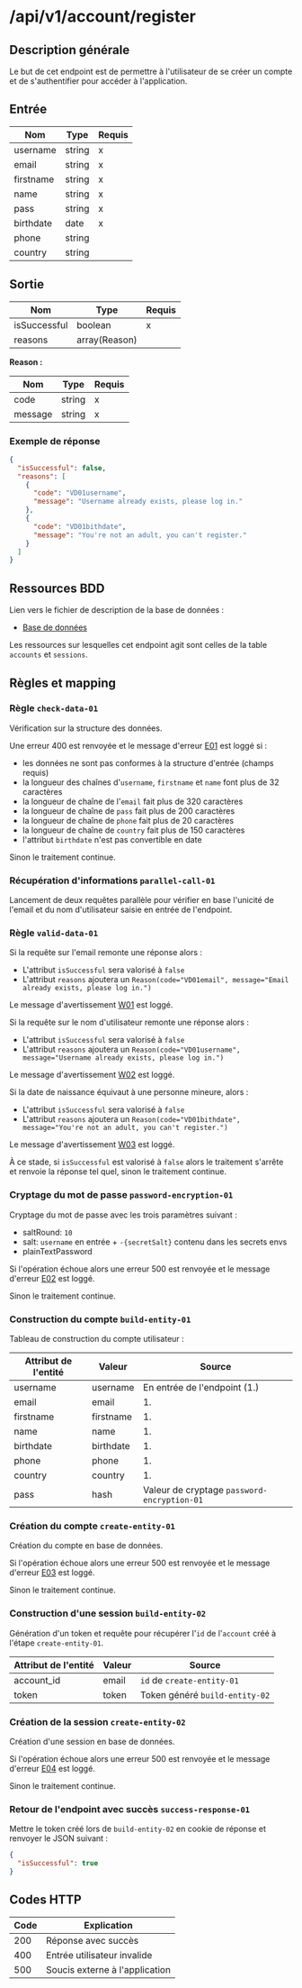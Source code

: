 # /api/v1/account/register

## Description générale

Le but de cet endpoint est de permettre à l'utilisateur de se créer un compte et de s'authentifier pour accéder à l'application.

## Entrée

| Nom       | Type   | Requis |
| --------- | ------ | ------ |
| username  | string | x      |
| email     | string | x      |
| firstname | string | x      |
| name      | string | x      |
| pass      | string | x      |
| birthdate | date   | x      |
| phone     | string |        |
| country   | string |        |

## Sortie

| Nom          | Type          | Requis |
| ------------ | ------------- | ------ |
| isSuccessful | boolean       | x      |
| reasons      | array(Reason) |        |

**Reason :**

| Nom     | Type   | Requis |
| ------- | ------ | ------ |
| code    | string | x      |
| message | string | x      |

### Exemple de réponse

```json
{
  "isSuccessful": false,
  "reasons": [
    {
      "code": "VD01username",
      "message": "Username already exists, please log in."
    },
    {
      "code": "VD01bithdate",
      "message": "You're not an adult, you can't register."
    }
  ]
}
```

## Ressources BDD

Lien vers le fichier de description de la base de données :

- <a href="/server/docs/database/database.md">Base de données</a>

Les ressources sur lesquelles cet endpoint agit sont celles de la table `accounts` et `sessions`.

## Règles et mapping

### Règle `check-data-01`

Vérification sur la structure des données.

Une erreur 400 est renvoyée et le message d'erreur <a href="/server/docs/error-messages.md">E01</a> est loggé si :

- les données ne sont pas conformes à la structure d'entrée (champs requis)
- la longueur des chaînes d'`username`, `firstname` et `name` font plus de 32 caractères
- la longueur de chaîne de l'`email` fait plus de 320 caractères
- la longueur de chaîne de `pass` fait plus de 200 caractères
- la longueur de chaîne de `phone` fait plus de 20 caractères
- la longueur de chaîne de `country` fait plus de 150 caractères
- l'attribut `birthdate` n'est pas convertible en date

Sinon le traitement continue.

### Récupération d'informations `parallel-call-01`

Lancement de deux requêtes parallèle pour vérifier en base l'unicité de l'email et du nom d'utilisateur saisie en entrée de l'endpoint.

### Règle `valid-data-01`

Si la requête sur l'email remonte une réponse alors :

- L'attribut `isSuccessful` sera valorisé à `false`
- L'attribut `reasons` ajoutera un `Reason(code="VD01email", message="Email already exists, please log in.")`

Le message d'avertissement <a href="/server/docs/error-messages.md">W01</a> est loggé.

Si la requête sur le nom d'utilisateur remonte une réponse alors :

- L'attribut `isSuccessful` sera valorisé à `false`
- L'attribut `reasons` ajoutera un `Reason(code="VD01username", message="Username already exists, please log in.")`

Le message d'avertissement <a href="/server/docs/error-messages.md">W02</a> est loggé.

Si la date de naissance équivaut à une personne mineure, alors :

- L'attribut `isSuccessful` sera valorisé à `false`
- L'attribut `reasons` ajoutera un `Reason(code="VD01bithdate", message="You're not an adult, you can't register.")`

Le message d'avertissement <a href="/server/docs/error-messages.md">W03</a> est loggé.

À ce stade, si `isSuccessful` est valorisé à `false` alors le traitement s'arrête et renvoie la réponse tel quel, sinon le traitement continue.

### Cryptage du mot de passe `password-encryption-01`

Cryptage du mot de passe avec les trois paramètres suivant :

- saltRound: `10`
- salt: `username` en entrée + `-{secretSalt}` contenu dans les secrets envs
- plainTextPassword

Si l'opération échoue alors une erreur 500 est renvoyée et le message d'erreur <a href="/server/docs/error-messages.md">E02</a> est loggé.

Sinon le traitement continue.

### Construction du compte `build-entity-01`

Tableau de construction du compte utilisateur :

| Attribut de l'entité | Valeur    | Source                                      |
| -------------------- | --------- | ------------------------------------------- |
| username             | username  | En entrée de l'endpoint (1.)                |
| email                | email     | 1.                                          |
| firstname            | firstname | 1.                                          |
| name                 | name      | 1.                                          |
| birthdate            | birthdate | 1.                                          |
| phone                | phone     | 1.                                          |
| country              | country   | 1.                                          |
| pass                 | hash      | Valeur de cryptage `password-encryption-01` |

### Création du compte `create-entity-01`

Création du compte en base de données.

Si l'opération échoue alors une erreur 500 est renvoyée et le message d'erreur <a href="/server/docs/error-messages.md">E03</a> est loggé.

Sinon le traitement continue.

### Construction d'une session `build-entity-02`

Génération d'un token et requête pour récupérer l'`id` de l'`account` créé à l'étape `create-entity-01`.

| Attribut de l'entité | Valeur | Source                         |
| -------------------- | ------ | ------------------------------ |
| account_id           | email  | `id` de `create-entity-01`     |
| token                | token  | Token généré `build-entity-02` |

### Création de la session `create-entity-02`

Création d'une session en base de données.

Si l'opération échoue alors une erreur 500 est renvoyée et le message d'erreur <a href="/server/docs/error-messages.md">E04</a> est loggé.

Sinon le traitement continue.

### Retour de l'endpoint avec succès `success-response-01`

Mettre le token créé lors de `build-entity-02` en cookie de réponse et renvoyer le JSON suivant :

```json
{
  "isSuccessful": true
}
```

## Codes HTTP

| Code | Explication                    |
| ---- | ------------------------------ |
| 200  | Réponse avec succès            |
| 400  | Entrée utilisateur invalide    |
| 500  | Soucis externe à l'application |
